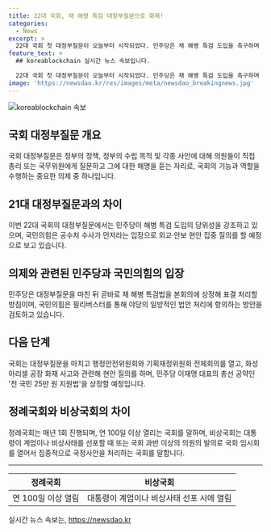 ```yaml
---
title: 22대 국회, 채 해병 특검 대정부질문으로 화제!
categories:
  - News
excerpt: >
  22대 국회 첫 대정부질문이 오늘부터 시작되었다. 민주당은 채 해병 특검 도입을 촉구하며 국무총리와 국방부 장관을 질문할 예정이고, 국민의힘은 공수처 수사 우선을 주장하며 외교·안보 현안에 집중할 것으로 전해졌다. 민주당은 대정부질문이 끝난 뒤 채 해병 특검법을 본회의에 상정할 계획이며, 국민의힘은 필리버스터를 통해 일방적인 법안 처리에 항의할 예정이다. 행안위는 화성 아리셀 공장 화재와 관련한 현안 질의를 진행할 것으로 알려졌다.
feature_text: >
  ## koreablockchain 실시간 뉴스 속보입니다.

  22대 국회 첫 대정부질문이 오늘부터 시작되었다. 민주당은 채 해병 특검 도입을 촉구하며 국무총리와 국방부 장관을 질문할 예정이고, 국민의힘은 공수처 수사 우선을 주장하며 외교·안보 현안에 집중할 것으로 전해졌다. 민주당은 대정부질문이 끝난 뒤 채 해병 특검법을 본회의에 상정할 계획이며, 국민의힘은 필리버스터를 통해 일방적인 법안 처리에 항의할 예정이다. 행안위는 화성 아리셀 공장 화재와 관련한 현안 질의를 진행할 것으로 알려졌다.
image: 'https://newsdao.kr/res/images/meta/newsdao_breakingnews.jpg'
---
```


<p><img src="https://newsdao.kr/res/images/meta/newsdao_breakingnews.jpg" alt="koreablockchain 속보" /></p>

<h2 data-ke-size="size26">국회 대정부질문 개요</h2>

<p data-ke-size="size16">국회 대정부질문은 정부의 정책, 정부의 수립 목적 및 각종 사안에 대해 의원들이 직접 총리 또는 국무위원에게 질문하고 그에 대한 해명을 듣는 자리로, 국회의 기능과 역할을 수행하는 중요한 의제 중 하나입니다.</p>

<h2 data-ke-size="size26">21대 대정부질문과의 차이</h2>

<p data-ke-size="size16">이번 22대 국회의 대정부질문에서는 민주당이 해병 특검 도입의 당위성을 강조하고 있으며, 국민의힘은 공수처 수사가 먼저라는 입장으로 외교·안보 현안 집중 질의를 할 예정으로 보고 있습니다.</p>

<h2 data-ke-size="size26">의제와 관련된 민주당과 국민의힘의 입장</h2>

<p data-ke-size="size16">민주당은 대정부질문을 마친 뒤 곧바로 채 해병 특검법을 본회의에 상정해 표결 처리할 방침이며, 국민의힘은 필리버스터를 통해 야당의 일방적인 법안 처리에 항의하는 방안을 검토하고 있습니다.</p>

<h2 data-ke-size="size26">다음 단계</h2>

<p data-ke-size="size16">국회는 대정부질문을 마치고 행정안전위원회와 기획재정위원회 전체회의를 열고, 화성 아리셀 공장 화재 사고와 관련해 현안 질의를 하며, 민주당 이재명 대표의 총선 공약인 '전 국민 25만 원 지원법'을 상정할 예정입니다.</p>

<h2 data-ke-size="size26">정례국회와 비상국회의 차이</h2>

<p data-ke-size="size16">정례국회는 매년 1회 진행되며, 연 100일 이상 열리는 국회를 말하며, 비상국회는 대통령이 계엄이나 비상사태를 선포할 때 또는 국회 과반 이상의 의원의 발의로 국회 임시회를 열어서 집중적으로 국정사안을 처리하는 국회를 말합니다.</p>

<hr>

<table>
    <thead>
        <tr>
            <th style="text-align: center;">정례국회</th>
            <th style="text-align: center;">비상국회</th>
        </tr>
    </thead>
    <tbody>
        <tr>
            <td style="text-align: center;">연 100일 이상 열림</td>
            <td style="text-align: center;">대통령이 계엄이나 비상사태 선포 시에 열림</td>
        </tr>
    </tbody>
</table>
실시간 뉴스 속보는, <a href="https://newsdao.kr" rel="dofollow">https://newsdao.kr</a>


